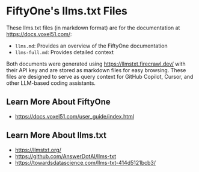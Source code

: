 # FiftyOne's llms.txt Files

These llms.txt files (in markdown format) are for the documentation at https://docs.voxel51.com/:

- `llms.md`: Provides an overview of the FiftyOne documentation
- `llms-full.md`: Provides detailed context

Both documents were generated using https://llmstxt.firecrawl.dev/ with their API key and are stored as markdown files for easy browsing. These files are designed to serve as query context for GitHub Copilot, Cursor, and other LLM-based coding assistants.

## Learn More About FiftyOne
- https://docs.voxel51.com/user_guide/index.html

## Learn More About llms.txt
- https://llmstxt.org/
- https://github.com/AnswerDotAI/llms-txt
- https://towardsdatascience.com/llms-txt-414d5121bcb3/